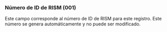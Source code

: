 ### **Número de ID de RISM** **(001)**

Este campo corresponde al número de ID de RISM para este registro. Este número se genera automáticamente y no puede ser modificado.